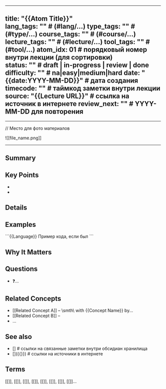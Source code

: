 
---
title: "{{Atom Title}}"  
lang_tags: ""                                      # (#lang/...)
type_tags: ""                                      # (#type/...)
course_tags: ""                                    # (#course/...)
lecture_tags: ""                                   # (#lecture/...)
tool_tags: ""                                          # (#tool/...)
atom_idx: 01                                       # порядковый номер внутри лекции (для сортировки)         
status: ""                                         # draft | in-progress | review | done
difficulty: ""                                     # na|easy|medium|hard
date: "{{date:YYYY-MM-DD}}"                        # дата создания
timecode: ""                                       # таймкод заметки внутри лекции
source: "{{Lecture URL}}"                          # ссылка на источник в интернете
review_next: ""                                    # YYYY-MM-DD для повторения 
---

---

// Место для фото материалов

\!\[\[file_name.png\]\]

---

## Summary
<!-- 1–2 предложения, суть этой мысли/тезиса. -->

## Key Points
- <!-- **Основные идеи и тезисы**  списком. -->
- <!-- ... -->

## Details
<!-- Развёрнутое объяснение: шаги, логика, нюансы.  -->

## Examples
<!-- Примеры от тебя или приведенные на лекции(если были): КОД, псевдокод, разборы. -->

\`\`\`{{Language}}
 Пример кода, если был
\`\`\`

## **Why It Matters**
<!-- Зачем это нужно, в каких задачах или темах будет применяться. -->

## Questions

<!-- Вопросы, появившиеся после этой заметки , непонятные моменты для прояснения. -->
- ❓...
  
## Related Concepts

<!-- Короткие упоминания связанных концептов и как они соотносятся. -->
- \[\[Related Concept A]\] – \\smth\\ with {{Concept Name}} by...
- \[\[Related Concept B\]\] – 
- ...
## See also

<!-- Ссылки на более глубокие материалы: лекции, внешние статьи, стандарты. -->
- \[\]                                                                        # ссылки на связанные заметки внутри обсидиан хранилища 
- \[\]({{}})                                                               # ссылки на источники в интернете 

## Terms
<!-- Ссылки все термины, которые использовались в этой заметке. БЕЗ **** звездочек. не используй жирный шрифт здесь -->

[[]], [[]], [[]], [[]], [[]], [[]], [[]], [[]]...